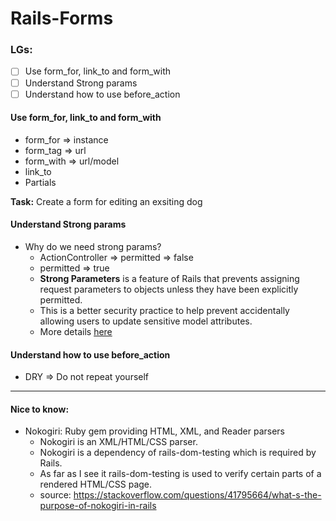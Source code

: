 # Rails-Forms

### LGs:
- [ ] Use form_for, link_to and form_with
- [ ] Understand Strong params
- [ ] Understand how to use before_action

#### Use form_for, link_to and form_with
* form_for => instance 
* form_tag => url
* form_with => url/model
* link_to
* Partials

**Task:** Create a form for editing an exsiting dog 

#### Understand Strong params
* Why do we need strong params?
    * ActionController => permitted => false
    * permitted => true
    * **Strong Parameters** is a feature of Rails that prevents assigning request parameters to objects unless they have been explicitly permitted.
    * This is a better security practice to help prevent accidentally allowing users to update sensitive model attributes.
    * More details [here](https://edgeguides.rubyonrails.org/action_controller_overview.html#strong-parameters)

#### Understand how to use before_action
* DRY => Do not repeat yourself
---
#### Nice to know:
* Nokogiri: Ruby gem providing HTML, XML, and Reader parsers
    * Nokogiri is an XML/HTML/CSS parser.
    * Nokogiri is a dependency of rails-dom-testing which is required by Rails.
    * As far as I see it rails-dom-testing is used to verify certain parts of a rendered HTML/CSS page.
    * source: https://stackoverflow.com/questions/41795664/what-s-the-purpose-of-nokogiri-in-rails

